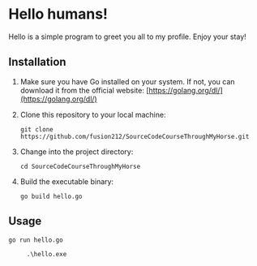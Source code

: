 ﻿# Hello humans!


  Hello is a simple program to greet you all to my profile. Enjoy your stay!

  ## Installation

  1. Make sure you have Go installed on your system. If not, you can download it from the official website: [https://golang.org/dl/](https://golang.org/dl/)

  2. Clone this repository to your local machine:

     ```
     git clone https://github.com/fusion212/SourceCodeCourseThroughMyHorse.git
     ```
  3. Change into the project directory:
     ```
     cd SourceCodeCourseThroughMyHorse
     ```
  4. Build the executable binary:
     ```
     go build hello.go
     ```
     
  ## Usage
  
~~~
go run hello.go
~~~

~~~
     .\hello.exe
~~~
